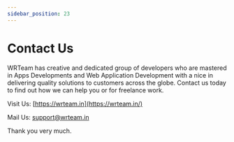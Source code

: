 ```yaml
---
sidebar_position: 23
---
```


# Contact Us

WRTeam has creative and dedicated group of developers who are mastered in Apps Developments and Web Application Development with a nice in delivering quality solutions to customers across the globe.
Contact us today to find out how we can help you or for freelance work.

Visit Us: [https://wrteam.in](https://wrteam.in/)

Mail Us: support@wrteam.in

Thank you very much.
